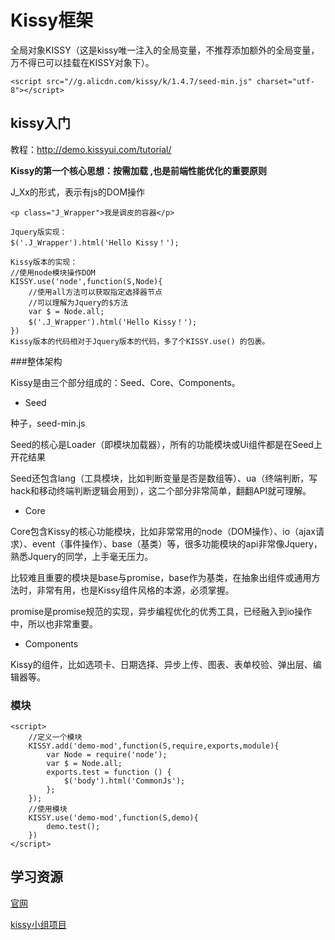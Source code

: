 # Kissy框架

全局对象KISSY（这是kissy唯一注入的全局变量，不推荐添加额外的全局变量，万不得已可以挂载在KISSY对象下）。

```
<script src="//g.alicdn.com/kissy/k/1.4.7/seed-min.js" charset="utf-8"></script>
```

## kissy入门

教程：http://demo.kissyui.com/tutorial/ 

**Kissy的第一个核心思想：按需加载 ,也是前端性能优化的重要原则**

J_Xx的形式，表示有js的DOM操作

```
<p class="J_Wrapper">我是调皮的容器</p>

Jquery版实现：
$('.J_Wrapper').html('Hello Kissy！');

Kissy版本的实现：
//使用node模块操作DOM
KISSY.use('node',function(S,Node){
    //使用all方法可以获取指定选择器节点
    //可以理解为Jquery的$方法
    var $ = Node.all;
    $('.J_Wrapper').html('Hello Kissy！');
})
Kissy版本的代码相对于Jquery版本的代码，多了个KISSY.use() 的包裹。

```
###整体架构

Kissy是由三个部分组成的：Seed、Core、Components。

* Seed 

种子，seed-min.js

Seed的核心是Loader（即模块加载器），所有的功能模块或Ui组件都是在Seed上开花结果

Seed还包含lang（工具模块，比如判断变量是否是数组等）、ua（终端判断，写hack和移动终端判断逻辑会用到），这二个部分非常简单，翻翻API就可理解。

* Core

Core包含Kissy的核心功能模块，比如非常常用的node（DOM操作）、io（ajax请求）、event（事件操作）、base（基类）等，很多功能模块的api非常像Jquery，熟悉Jquery的同学，上手毫无压力。

比较难且重要的模块是base与promise，base作为基类，在抽象出组件或通用方法时，非常有用，也是Kissy组件风格的本源，必须掌握。

promise是promise规范的实现，异步编程优化的优秀工具，已经融入到io操作中，所以也非常重要。

* Components

Kissy的组件，比如选项卡、日期选择、异步上传、图表、表单校验、弹出层、编辑器等。

### 模块
```
<script>
    //定义一个模块
    KISSY.add('demo-mod',function(S,require,exports,module){
        var Node = require('node');
        var $ = Node.all;
        exports.test = function () {
            $('body').html('CommonJs');
        };
    });
    //使用模块
    KISSY.use('demo-mod',function(S,demo){
        demo.test();
    })
</script>
```

## 学习资源

[官网](http://docs.kissyui.com/)

[kissy小组项目](https://github.com/kissyteam)


